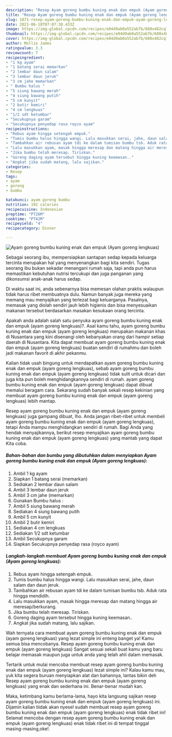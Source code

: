 ```yaml
---
description: "Resep Ayam goreng bumbu kuning enak dan empuk (Ayam goreng lengkuas) yang enak dan Mudah Dibuat"
title: "Resep Ayam goreng bumbu kuning enak dan empuk (Ayam goreng lengkuas) yang enak dan Mudah Dibuat"
slug: 1071-resep-ayam-goreng-bumbu-kuning-enak-dan-empuk-ayam-goreng-lengkuas-yang-enak-dan-mudah-dibuat
date: 2021-06-18T07:07:38.433Z
image: https://img-global.cpcdn.com/recipes/e04d9ab0a552ab7b/680x482cq70/ayam-goreng-bumbu-kuning-enak-dan-empuk-ayam-goreng-lengkuas-foto-resep-utama.jpg
thumbnail: https://img-global.cpcdn.com/recipes/e04d9ab0a552ab7b/680x482cq70/ayam-goreng-bumbu-kuning-enak-dan-empuk-ayam-goreng-lengkuas-foto-resep-utama.jpg
cover: https://img-global.cpcdn.com/recipes/e04d9ab0a552ab7b/680x482cq70/ayam-goreng-bumbu-kuning-enak-dan-empuk-ayam-goreng-lengkuas-foto-resep-utama.jpg
author: Mollie James
ratingvalue: 3.3
reviewcount: 7
recipeingredient:
- "1 kg ayam"
- "1 batang serai memarkan"
- "2 lembar daun salam"
- "3 lembar daun jeruk"
- "3 cm jahe memarkan"
- " Bumbu halus "
- "5 siung bawang merah"
- "4 siung bawang putih"
- "5 cm kunyit"
- "2 butir kemiri"
- "4 cm lengkuas"
- "1/2 sdt ketumbar"
- "Secukupnya garam"
- "Secukupnya penyedap rasa royco ayam"
recipeinstructions:
- "Rebus ayam hingga setengah empuk."
- "Tumis bumbu halus hingga wangi. Lalu masukkan serai, jahe, daun salam dan daun jeruk."
- "Tambahkan air rebusan ayam tdi ke dalam tumisan bumbu tsb. Aduk rata hingga mendidih."
- "Lalu masukkan ayam, masak hingga meresap dan matang hingga air meresap/berkurang."
- "Jika bumbu telah meresap. Tiriskan."
- "Goreng daging ayam tersebut hingga kuning keemasan.."
- "Angkat jika sudah matang, lalu sajikan."
categories:
- Resep
tags:
- ayam
- goreng
- bumbu

katakunci: ayam goreng bumbu 
nutrition: 192 calories
recipecuisine: Indonesian
preptime: "PT26M"
cooktime: "PT42M"
recipeyield: "4"
recipecategory: Dinner

---
```



![Ayam goreng bumbu kuning enak dan empuk (Ayam goreng lengkuas)](https://img-global.cpcdn.com/recipes/e04d9ab0a552ab7b/680x482cq70/ayam-goreng-bumbu-kuning-enak-dan-empuk-ayam-goreng-lengkuas-foto-resep-utama.jpg)

Sebagai seorang ibu, mempersiapkan santapan sedap kepada keluarga tercinta merupakan hal yang menyenangkan bagi kita sendiri. Tugas seorang ibu bukan sekadar menangani rumah saja, tapi anda pun harus memastikan kebutuhan nutrisi tercukupi dan juga panganan yang dikonsumsi anak-anak harus sedap.

Di waktu  saat ini, anda sebenarnya bisa memesan olahan praktis walaupun tidak harus ribet membuatnya dulu. Namun banyak juga mereka yang memang mau menyajikan yang terlezat bagi keluarganya. Pasalnya, memasak yang diolah sendiri jauh lebih higienis dan bisa menyesuaikan makanan tersebut berdasarkan masakan kesukaan orang tercinta. 



Apakah anda adalah salah satu penyuka ayam goreng bumbu kuning enak dan empuk (ayam goreng lengkuas)?. Asal kamu tahu, ayam goreng bumbu kuning enak dan empuk (ayam goreng lengkuas) merupakan makanan khas di Nusantara yang kini disenangi oleh kebanyakan orang dari hampir setiap daerah di Nusantara. Kita dapat membuat ayam goreng bumbu kuning enak dan empuk (ayam goreng lengkuas) buatan sendiri di rumahmu dan boleh jadi makanan favorit di akhir pekanmu.

Kalian tidak usah bingung untuk mendapatkan ayam goreng bumbu kuning enak dan empuk (ayam goreng lengkuas), sebab ayam goreng bumbu kuning enak dan empuk (ayam goreng lengkuas) tidak sulit untuk dicari dan juga kita pun boleh menghidangkannya sendiri di rumah. ayam goreng bumbu kuning enak dan empuk (ayam goreng lengkuas) dapat dibuat memalui beragam cara. Sekarang sudah banyak sekali resep kekinian yang membuat ayam goreng bumbu kuning enak dan empuk (ayam goreng lengkuas) lebih mantap.

Resep ayam goreng bumbu kuning enak dan empuk (ayam goreng lengkuas) juga gampang dibuat, lho. Anda jangan ribet-ribet untuk membeli ayam goreng bumbu kuning enak dan empuk (ayam goreng lengkuas), tetapi Anda mampu menghidangkan sendiri di rumah. Bagi Anda yang hendak menyajikannya, berikut resep menyajikan ayam goreng bumbu kuning enak dan empuk (ayam goreng lengkuas) yang mantab yang dapat Kita coba.

<!--inarticleads1-->

##### Bahan-bahan dan bumbu yang dibutuhkan dalam menyiapkan Ayam goreng bumbu kuning enak dan empuk (Ayam goreng lengkuas):

1. Ambil 1 kg ayam
1. Siapkan 1 batang serai (memarkan)
1. Sediakan 2 lembar daun salam
1. Ambil 3 lembar daun jeruk
1. Ambil 3 cm jahe (memarkan)
1. Gunakan  Bumbu halus :
1. Ambil 5 siung bawang merah
1. Sediakan 4 siung bawang putih
1. Ambil 5 cm kunyit
1. Ambil 2 butir kemiri
1. Sediakan 4 cm lengkuas
1. Sediakan 1/2 sdt ketumbar
1. Ambil Secukupnya garam
1. Siapkan Secukupnya penyedap rasa (royco ayam)




<!--inarticleads2-->

##### Langkah-langkah membuat Ayam goreng bumbu kuning enak dan empuk (Ayam goreng lengkuas):

1. Rebus ayam hingga setengah empuk.
1. Tumis bumbu halus hingga wangi. Lalu masukkan serai, jahe, daun salam dan daun jeruk.
1. Tambahkan air rebusan ayam tdi ke dalam tumisan bumbu tsb. Aduk rata hingga mendidih.
1. Lalu masukkan ayam, masak hingga meresap dan matang hingga air meresap/berkurang.
1. Jika bumbu telah meresap. Tiriskan.
1. Goreng daging ayam tersebut hingga kuning keemasan..
1. Angkat jika sudah matang, lalu sajikan.




Wah ternyata cara membuat ayam goreng bumbu kuning enak dan empuk (ayam goreng lengkuas) yang lezat simple ini enteng banget ya! Kamu semua bisa mencobanya. Resep ayam goreng bumbu kuning enak dan empuk (ayam goreng lengkuas) Sangat sesuai sekali buat kamu yang baru belajar memasak maupun juga untuk anda yang telah ahli dalam memasak.

Tertarik untuk mulai mencoba membuat resep ayam goreng bumbu kuning enak dan empuk (ayam goreng lengkuas) lezat simple ini? Kalau kamu mau, yuk kita segera buruan menyiapkan alat dan bahannya, lantas bikin deh Resep ayam goreng bumbu kuning enak dan empuk (ayam goreng lengkuas) yang enak dan sederhana ini. Benar-benar mudah kan. 

Maka, ketimbang kamu berlama-lama, hayo kita langsung sajikan resep ayam goreng bumbu kuning enak dan empuk (ayam goreng lengkuas) ini. Dijamin kalian tiidak akan nyesel sudah membuat resep ayam goreng bumbu kuning enak dan empuk (ayam goreng lengkuas) enak tidak ribet ini! Selamat mencoba dengan resep ayam goreng bumbu kuning enak dan empuk (ayam goreng lengkuas) enak tidak ribet ini di tempat tinggal masing-masing,oke!.


